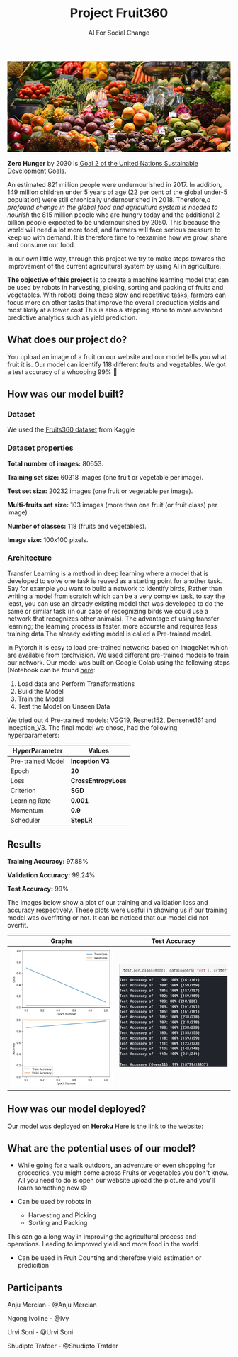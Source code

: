 <header>
    <h1>Project Fruit360</h1>
    <p class="subtitle">AI For Social Change</p>
</header>

![Photo by Josefin on Unsplash](fruits.v3.cropped.jpg)


 **Zero Hunger** by 2030 is [Goal 2 of the United Nations Sustainable Development Goals](https://www.un.org/sustainabledevelopment/hunger/). 

An estimated 821 million people were undernourished in 2017. In addition, 149 million children under 5 years of age (22 per cent of the global under-5 population) were still chronically undernourished in 2018. 
Therefore,*a profound change in the global food and agriculture system is needed to nourish* the 815 million people who are hungry today and the additional 2 billion people expected to be undernourished by 2050. This because the world will need a lot more food, and farmers will face serious pressure to keep up with demand. It is therefore time to reexamine how we grow, share and consume our food. 

In our own little way, through this project we try to make steps towards the improvement of the current agricultural system by using AI in agriculture. 

**The objective of this project** is to create a machine learning model that can be used by robots in harvesting, picking, sorting and packing of fruits and vegetables. With robots doing these slow and repetitive tasks, farmers can focus more on other tasks that improve the overall production yields and most likely at a lower cost.This is also a stepping stone to more advanced predictive analytics such as yield prediction.

## What does our project do?
You upload an image of a fruit on our website and our model tells you what fruit it is. Our model can identify 118 different fruits and vegetables. We got a test accuracy of a whooping 99% :clap:

## How was our model built?

### Dataset
We used the [Fruits360 dataset](https://kaggle.com/moltean/fruits) from Kaggle

### Dataset properties
**Total number of images:** 80653.

**Training set size:** 60318 images (one fruit or vegetable per image).

**Test set size:** 20232 images (one fruit or vegetable per image).

**Multi-fruits set size:** 103 images (more than one fruit (or fruit class) per image)

**Number of classes:** 118 (fruits and vegetables).

**Image size:** 100x100 pixels.

### Architecture
Transfer Learning is a method in deep learning where a model that is developed to solve one task is reused as a starting point for another task. Say for example you want to build a network to identify birds, Rather than writing a model from scratch which can be a very complex task, to say the least, you can use an already existing model that was developed to do the same or similar task (in our case of recognizing birds we could use a network that recognizes other animals).
The advantage of using transfer learning; the learning process is faster, more accurate and requires less training data.The already existing model is called a Pre-trained model. 

In Pytorch it is easy to load pre-trained networks based on ImageNet which are available from torchvision. We used different pre-trained models to train our network.
Our model was built on Google Colab using the following steps (Notebook can be found [here](https://colab.research.google.com/github/amalphonse/SPAIC_sg_fruit_360/blob/master/Ivy_Fruits360_With_Pytorch.ipynb):

1. Load data and Perform Transformations
2. Build the Model
3. Train the Model
4. Test the Model on Unseen Data

We tried out 4 Pre-trained models: VGG19, Resnet152, Densenet161 and Inception_V3. The final model we chose, had the following hyperparameters:


| HyperParameter    | Values               |
|-------------------|----------------------|
| Pre-trained Model | **Inception V3**     |
| Epoch            | **20**               |
| Loss              | **CrossEntropyLoss** |
| Criterion         | **SGD**              |
| Learning Rate     | **0.001**            |
| Momentum          | **0.9**              |
| Scheduler         | **StepLR**           |

## Results
**Training Accuracy:** 97.88%    

**Validation Accuracy:** 99.24%

**Test Accuracy:** 99%

The images below show a plot of our training and validation loss and accuracy respectively. These plots were useful in showing us if our training model was overfitting or not. It can be noticed that our model did not overfit.

Graphs                     |  Test Accuracy
:-------------------------:|:-------------------------:
![Graphs](graphs.PNG)      |  ![Accuracy](accuracy.PNG)


## How was our model deployed?
Our model was deployed on **Heroku** 
Here is the link to the website: 

##  What are the potential uses of our model?

- While going for a walk outdoors, an adventure or even shopping for grocceries, you might come across Fruits or vegetables you don't know. All you need to do is open our website upload the picture and you'll learn something new :smile:

- Can be used by robots in 
    - Harvesting and Picking
    - Sorting and Packing

This can go a long way in improving the agricultural process and operations. Leading to improved yield and more food in the world

- Can be used in Fruit Counting and therefore yield estimation or predicition

## Participants
Anju Mercian - @Anju Mercian

Ngong Ivoline - @Ivy

Urvi Soni - @Urvi Soni

Shudipto Trafder - @Shudipto Trafder
